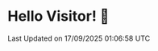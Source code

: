 # Hello Visitor! 👋

<!--START_SECTION:waka-->

 Last Updated on 17/09/2025 01:06:58 UTC
<!--END_SECTION:waka-->
